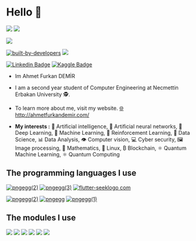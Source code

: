# Hello 👋

[![](https://img.shields.io/github/followers/AhmetFurkanDEMIR?style=social)](https://github.com/AhmetFurkanDEMIR)  [![](https://img.shields.io/github/watchers/AhmetFurkanDEMIR/AhmetFurkanDEMIR?style=social)](https://github.com/AhmetFurkanDEMIR)

[![](https://img.shields.io/website?style=for-the-badge&up_color=green&up_message=Ahmet%20Furkan%20DEMIR&url=http%3A%2F%2Fahmetfurkandemir.com%2F)](http://ahmetfurkandemir.com/)

[![ built-by-developers](http://ForTheBadge.com/images/badges/built-by-developers.svg)](https://github.com/AhmetFurkanDEMIR)  [![](https://forthebadge.com/images/badges/powered-by-electricity.svg)](https://github.com/AhmetFurkanDEMIR)

[![Linkedin Badge](https://img.shields.io/badge/Ahmet_Furkan_DEMIR-follow%20on%20linkedin-red?style=for-the-badge&logo=linkedin)](https://www.linkedin.com/in/1dfurkan/) [![Kaggle Badge](https://img.shields.io/badge/Ahmet_Furkan_DEMIR-follow%20on%20kaggle-blue?style=for-the-badge&logo=kaggle)](https://www.kaggle.com/ahmetfurkandemr)

* Im Ahmet Furkan DEMİR

* I am a second year student of Computer Engineering at Necmettin Erbakan University 🕵.

* To learn more about me, visit my website. [🌐](http://ahmetfurkandemir.com/) http://ahmetfurkandemir.com/

* **My interests :**
🧠 Artificial intelligence, 
🧠 Artificial neural networks, 
🤖 Deep Learning, 
🤖 Machine Learning, 
🤖 Reinforcement Learning, 
💾 Data Science,
📊 Data Analysis,
👁️ Computer vision,
💻 Cyber security, 
🖼️ Image processing,
🧮 Mathematics, 
🐧 Linux, 
₿ Blockchain, 
⚛️ Quantum Machine Learning, 
⚛️ Quantum Computing


## The programming languages I use

[![pngegg(2)](https://user-images.githubusercontent.com/54184905/91660032-3d472980-eadc-11ea-950b-b36b0003dd15.png)](https://github.com/AhmetFurkanDEMIR/Python-Workouts)  [![pngegg(3)](https://user-images.githubusercontent.com/54184905/91660054-6a93d780-eadc-11ea-8ff6-406bf59bdba1.png)](https://github.com/AhmetFurkanDEMIR/Dart-Workouts)  [![flutter-seeklogo com](https://user-images.githubusercontent.com/54184905/91660443-91eba400-eade-11ea-9372-e64982f76d4d.png)](https://flutter.dev/)

[![pngegg(2)](https://user-images.githubusercontent.com/54184905/91653103-3f8e9100-eaa6-11ea-8ee4-b21eb86b79b8.png)](https://github.com/AhmetFurkanDEMIR/Java-Workouts)  [![pngegg](https://user-images.githubusercontent.com/54184905/91659977-e2153700-eadb-11ea-96de-ec8dc5db4eb2.png)](https://github.com/AhmetFurkanDEMIR/C-CPP-Workouts)  [![pngegg(1)](https://user-images.githubusercontent.com/54184905/91659993-f6f1ca80-eadb-11ea-9101-1f2ffcc4c5aa.png)](https://github.com/AhmetFurkanDEMIR/C-CPP-Workouts)


## The modules I use

![](https://img.shields.io/badge/Pytorch--cD1?style=for-the-badge&logo=pytorch) ![](https://img.shields.io/badge/Keras--cD1?style=for-the-badge&logo=keras) ![](https://img.shields.io/badge/Tensorflow--cD1?style=for-the-badge&logo=tensorflow)
![](https://img.shields.io/badge/Scikit-learn-cD1?style=for-the-badge&logo=) ![](https://img.shields.io/badge/Pandas--cD1?style=for-the-badge&logo=Pandas) ![](https://img.shields.io/badge/numpy--cD1?style=for-the-badge&logo=Numpy) 

